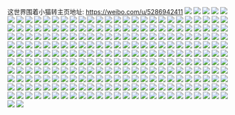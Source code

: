 这世界围着小猫转主页地址: https://weibo.com/u/5286942411 
![](https://wx4.sinaimg.cn/mw2000/005LNteHly1h9gbfnfvm4j30wi1l84qp.jpg) 
![](https://wx4.sinaimg.cn/mw2000/005LNteHly1h9gbfm42z3j30wi1lfqmj.jpg) 
![](https://wx4.sinaimg.cn/mw2000/005LNteHly1h9gbfo4z9vj31ww2pgnlb.jpg) 
![](https://wx4.sinaimg.cn/mw2000/005LNteHly1h9e7m8ky8hj30wi1yc1am.jpg) 
![](https://wx4.sinaimg.cn/mw2000/005LNteHly1h9e7magv14j31yc0wi1ky.jpg) 
![](https://wx4.sinaimg.cn/mw2000/005LNteHly1h9e7mcic9vj31yc0wihdu.jpg) 
![](https://wx4.sinaimg.cn/mw2000/005LNteHly1h9e7m85canj31sx0u0tz2.jpg) 
![](https://wx4.sinaimg.cn/mw2000/005LNteHly1h9aq8rzftzj30u00cfq72.jpg) 
![](https://wx4.sinaimg.cn/mw2000/005LNteHly1h9anqy1e2rj31sx0u07wh.jpg) 
![](https://wx4.sinaimg.cn/mw2000/005LNteHly1h9anqwaafhj31sx0u01kx.jpg) 
![](https://wx4.sinaimg.cn/mw2000/005LNteHly1h9anqz6cd4j31sx0u04qp.jpg) 
![](https://wx4.sinaimg.cn/mw2000/005LNteHly1h99ari37mtj313y0k0dpd.jpg) 
![](https://wx4.sinaimg.cn/mw2000/005LNteHly1h91jno109xj30n00kb0u8.jpg) 
![](https://wx4.sinaimg.cn/mw2000/005LNteHly1h91b7ohrakj30u01hcwqw.jpg) 
![](https://wx4.sinaimg.cn/mw2000/005LNteHly1h9058q4dubj30wi1ycki5.jpg) 
![](https://wx4.sinaimg.cn/mw2000/005LNteHly1h9058s176qj30wi1yc4qp.jpg) 
![](https://wx4.sinaimg.cn/mw2000/005LNteHly1h90305e3bxj30wi1ycnpd.jpg) 
![](https://wx4.sinaimg.cn/mw2000/005LNteHly1h90307i0kqj30wi1ycu0x.jpg) 
![](https://wx4.sinaimg.cn/mw2000/005LNteHly1h9030ab1tfj30wi1ycnpd.jpg) 
![](https://wx4.sinaimg.cn/mw2000/005LNteHly1h9031lu3w7j31ek1ek47i.jpg) 
![](https://wx4.sinaimg.cn/mw2000/005LNteHly1h8phupoe0sj30vm1k745z.jpg) 
![](https://wx4.sinaimg.cn/mw2000/005LNteHly1h8l0ix0861j32822yoe85.jpg) 
![](https://wx4.sinaimg.cn/mw2000/005LNteHly1h8gog2n7wij31o02yo4qp.jpg) 
![](https://wx4.sinaimg.cn/mw2000/005LNteHly1h8gog3qxawj31o02yo1kx.jpg) 
![](https://wx4.sinaimg.cn/mw2000/005LNteHly1h8gog4rmpxj31o02yo1kx.jpg) 
![](https://wx4.sinaimg.cn/mw2000/005LNteHly1h8gog1l5wej31o02yo1kx.jpg) 
![](https://wx4.sinaimg.cn/mw2000/005LNteHly1h8gobvqo8dj31sx0u0jwz.jpg) 
![](https://wx4.sinaimg.cn/mw2000/005LNteHly1h8goej8i9cj31sy0u0doe.jpg) 
![](https://wx4.sinaimg.cn/mw2000/005LNteHly1h8goekr0zwj31sx0u0dmv.jpg) 
![](https://wx4.sinaimg.cn/mw2000/005LNteHly1h8goelpez0j31sx0u043l.jpg) 
![](https://wx4.sinaimg.cn/mw2000/005LNteHly1h88cm9dbsaj327c2yoe85.jpg) 
![](https://wx4.sinaimg.cn/mw2000/005LNteHly1h88cm28mrzj32802yonph.jpg) 
![](https://wx4.sinaimg.cn/mw2000/005LNteHly1h88clvn9vhj32802yokjp.jpg) 
![](https://wx4.sinaimg.cn/mw2000/005LNteHly1h88cmgojb1j32802you11.jpg) 
![](https://wx4.sinaimg.cn/mw2000/005LNteHly1h83af6i6h7j329n30vx6v.jpg) 
![](https://wx4.sinaimg.cn/mw2000/005LNteHly1h80b0bq7ykj31r03401l1.jpg) 
![](https://wx4.sinaimg.cn/mw2000/005LNteHly1h7t2nvdfmhj319w0u0wnp.jpg) 
![](https://wx4.sinaimg.cn/mw2000/005LNteHly1h7t2o4jg9dj30u01hc4j4.jpg) 
![](https://wx4.sinaimg.cn/mw2000/005LNteHly1h7t2o1ivltj32c030jhdt.jpg) 
![](https://wx4.sinaimg.cn/mw2000/005LNteHly1h7t2o0c9mlj33401r0npe.jpg) 
![](https://wx4.sinaimg.cn/mw2000/005LNteHly1h7pr7revcdj31r0340u0z.jpg) 
![](https://wx4.sinaimg.cn/mw2000/005LNteHly1h7lak6cmyqj30u01hcwqb.jpg) 
![](https://wx4.sinaimg.cn/mw2000/005LNteHly1h7lak3d7mtj30wi1yc410.jpg) 
![](https://wx4.sinaimg.cn/mw2000/005LNteHly1h7lal9xatfj31yc0wi7wh.jpg) 
![](https://wx4.sinaimg.cn/mw2000/005LNteHly1h7lamin1xaj31yc0wi7wh.jpg) 
![](https://wx4.sinaimg.cn/mw2000/005LNteHly1h7gsoinmsaj30wi1ycu0x.jpg) 
![](https://wx4.sinaimg.cn/mw2000/005LNteHly1h7gsookdomj30wi1ycwuu.jpg) 
![](https://wx4.sinaimg.cn/mw2000/005LNteHly1h7gsoz38yij32c03401ky.jpg) 
![](https://wx4.sinaimg.cn/mw2000/005LNteHly1h7gsqkvaj1j30tt105n62.jpg) 
![](https://wx4.sinaimg.cn/mw2000/005LNteHly1h7gsphatslj30u01hc49p.jpg) 
![](https://wx4.sinaimg.cn/mw2000/005LNteHly1h7gsla8tvzj30wi1yc1kx.jpg) 
![](https://wx4.sinaimg.cn/mw2000/005LNteHly1h7d89ea9isj31b11qp1kx.jpg) 
![](https://wx4.sinaimg.cn/mw2000/005LNteHly1h7d891290hj31it1qp0wq.jpg) 
![](https://wx4.sinaimg.cn/mw2000/005LNteHly1h7c5noe950j30yi0wyjzj.jpg) 
![](https://wx4.sinaimg.cn/mw2000/005LNteHly1h76f1sh170j30u00c8add.jpg) 
![](https://wx4.sinaimg.cn/mw2000/005LNteHly1h718x7mnsgj30wi1ycx6p.jpg) 
![](https://wx4.sinaimg.cn/mw2000/005LNteHly1h718x57sz5j30u01hcgpn.jpg) 
![](https://wx4.sinaimg.cn/mw2000/005LNteHly1h6zcttwd2lj30wi1ycu0x.jpg) 
![](https://wx4.sinaimg.cn/mw2000/005LNteHly1h6zctqclx7j30wi1ycu0x.jpg) 
![](https://wx4.sinaimg.cn/mw2000/005LNteHly1h6sifnzynxj31b122o7wh.jpg) 
![](https://wx4.sinaimg.cn/mw2000/005LNteHly1h6sifn3mghj31c92dstfh.jpg) 
![](https://wx4.sinaimg.cn/mw2000/005LNteHly1h6s6jcfamcj33401r0kjl.jpg) 
![](https://wx4.sinaimg.cn/mw2000/005LNteHly1h6q5kh5oz9j31c92dsnpd.jpg) 
![](https://wx4.sinaimg.cn/mw2000/005LNteHly1h6q5mebmgaj30tc17g7cd.jpg) 
![](https://wx4.sinaimg.cn/mw2000/005LNteHly1h6q5mb0wajj31r0340nhe.jpg) 
![](https://wx4.sinaimg.cn/mw2000/005LNteHly1h6inoe11yyj30u00q4402.jpg) 
![](https://wx4.sinaimg.cn/mw2000/005LNteHly1h6c6ulj8e2j30wi1yc1kx.jpg) 
![](https://wx4.sinaimg.cn/mw2000/005LNteHly1h6a1u0xw7lj315o2i8aom.jpg) 
![](https://wx4.sinaimg.cn/mw2000/005LNteHly1h6a1u4ezpnj30la18vq3s.jpg) 
![](https://wx4.sinaimg.cn/mw2000/005LNteHly1h69wud4zhfj33402c045y.jpg) 
![](https://wx4.sinaimg.cn/mw2000/005LNteHly1h69w65wt8ej33402c07wh.jpg) 
![](https://wx4.sinaimg.cn/mw2000/005LNteHly1h64379nokrj30lb17u0tk.jpg) 
![](https://wx4.sinaimg.cn/mw2000/005LNteHly1h5x5gi1i7cj30n50gc74l.jpg) 
![](https://wx4.sinaimg.cn/mw2000/005LNteHly1h5wtvg0lu6j30u01lqaak.jpg) 
![](https://wx4.sinaimg.cn/mw2000/005LNteHly1h5ud7yk5tmj30wi1yck14.jpg) 
![](https://wx4.sinaimg.cn/mw2000/005LNteHly1h5le3yk3quj30wi1yctch.jpg) 
![](https://wx4.sinaimg.cn/mw2000/005LNteHly1h5h2c8e1h4j31400u0tau.jpg) 
![](https://wx4.sinaimg.cn/mw2000/005LNteHly1h5blgoupezj32c0340qv8.jpg) 
![](https://wx4.sinaimg.cn/mw2000/005LNteHly1h4wyv260puj30u01hctr5.jpg) 
![](https://wx4.sinaimg.cn/mw2000/005LNteHly1h4wyv19bahj30u01hctr3.jpg) 
![](https://wx4.sinaimg.cn/mw2000/005LNteHly1h4wyv2xvkrj30u01hc7mp.jpg) 
![](https://wx4.sinaimg.cn/mw2000/005LNteHly1h4sota5x3oj30u00g7dgt.jpg) 
![](https://wx4.sinaimg.cn/mw2000/005LNteHly1h4i5h8xatej31j10pfnpd.jpg) 
![](https://wx4.sinaimg.cn/mw2000/005LNteHly1h4flma038cj31yc0wihdt.jpg) 
![](https://wx4.sinaimg.cn/mw2000/005LNteHly1h4flmez40cj31yc0wi000.jpg) 
![](https://wx4.sinaimg.cn/mw2000/005LNteHly1h4flmj8mzsj31yc0wiqv5.jpg) 
![](https://wx4.sinaimg.cn/mw2000/005LNteHly1h4c9rwt0g6j30lc1mladh.jpg) 
![](https://wx4.sinaimg.cn/mw2000/005LNteHly1h48qlvxvjkj30wi1ycdot.jpg) 
![](https://wx4.sinaimg.cn/mw2000/005LNteHly1h3xlwpvuvij30zk0k0jxb.jpg) 
![](https://wx4.sinaimg.cn/mw2000/005LNteHly1h3xlwq2z6uj30zk0k0jvd.jpg) 
![](https://wx4.sinaimg.cn/mw2000/005LNteHly1h3xlwqfcv0j30zk0k042p.jpg) 
![](https://wx4.sinaimg.cn/mw2000/005LNteHly1h3xlwphrn0j30zk0k0tep.jpg) 
![](https://wx4.sinaimg.cn/mw2000/005LNteHly1h3szn552eaj31yc0wi7ie.jpg) 
![](https://wx4.sinaimg.cn/mw2000/005LNteHly1h3smx4qayvj30u01hc7wh.jpg) 
![](https://wx4.sinaimg.cn/mw2000/005LNteHly1h3smx0fkjlj30u01hc4qp.jpg) 
![](https://wx4.sinaimg.cn/mw2000/005LNteHly1h3smx6o9idj30u01hc4qp.jpg) 
![](https://wx4.sinaimg.cn/mw2000/005LNteHly1h39a5yacq4j30zk0k045p.jpg) 
![](https://wx4.sinaimg.cn/mw2000/005LNteHly1h39a5xzan9j30zk0k045a.jpg) 
![](https://wx4.sinaimg.cn/mw2000/005LNteHly1h39a5ymbylj30zk0k0agw.jpg) 
![](https://wx4.sinaimg.cn/mw2000/005LNteHly1h39a5yvorrj30zk0k0gsj.jpg) 
![](https://wx4.sinaimg.cn/mw2000/005LNteHly1h39a5z3onxj30zk0k0q8v.jpg) 
![](https://wx4.sinaimg.cn/mw2000/005LNteHly1h39a5zb7bnj30zk0k00zw.jpg) 
![](https://wx4.sinaimg.cn/mw2000/005LNteHly1h342x2luahj30qo5307lo.jpg) 
![](https://wx4.sinaimg.cn/mw2000/005LNteHly1h330tc4cemj30zk0k0wl3.jpg) 
![](https://wx4.sinaimg.cn/mw2000/005LNteHly1h330tcclxmj30zk0k0jww.jpg) 
![](https://wx4.sinaimg.cn/mw2000/005LNteHly1h330tcj4zlj30zk0k0dja.jpg) 
![](https://wx4.sinaimg.cn/mw2000/005LNteHly1h319x8umd8j30zk0k00x7.jpg) 
![](https://wx4.sinaimg.cn/mw2000/005LNteHly1h319x97k9cj30zk0k00x4.jpg) 
![](https://wx4.sinaimg.cn/mw2000/005LNteHly1h319x9n2ioj30zk0k0aey.jpg) 
![](https://wx4.sinaimg.cn/mw2000/005LNteHly1h319x9x4o0j30zk0k0goz.jpg) 
![](https://wx4.sinaimg.cn/mw2000/005LNteHly1h319xa5srcj30zk0k0tcj.jpg) 
![](https://wx4.sinaimg.cn/mw2000/005LNteHly1h304ir6ah3j30zk0k0wi7.jpg) 
![](https://wx4.sinaimg.cn/mw2000/005LNteHly1h304irmnfij30zk0k0dk1.jpg) 
![](https://wx4.sinaimg.cn/mw2000/005LNteHly1h304irxqcnj30zk0k0jvm.jpg) 
![](https://wx4.sinaimg.cn/mw2000/005LNteHly1h304j3jqp3j30zk0k043e.jpg) 
![](https://wx4.sinaimg.cn/mw2000/005LNteHly1h304j3a50sj30zk0k0wit.jpg) 
![](https://wx4.sinaimg.cn/mw2000/005LNteHly1h2zks10s9gj30zk0k0dje.jpg) 
![](https://wx4.sinaimg.cn/mw2000/005LNteHly1h2truh7747j30vy0u0tcu.jpg) 
![](https://wx4.sinaimg.cn/mw2000/005LNteHly1h2nwyfsty2j30wi1yc4qp.jpg) 
![](https://wx4.sinaimg.cn/mw2000/005LNteHly1h2nwyedng5j30wi1yc4qp.jpg) 
![](https://wx4.sinaimg.cn/mw2000/005LNteHly1h2kkh36htqj31o0280qv5.jpg) 
![](https://wx4.sinaimg.cn/mw2000/005LNteHly1h2igtzzgbnj31o0280b2a.jpg) 
![](https://wx4.sinaimg.cn/mw2000/005LNteHly1h2hmuxpaeij30tz0min7t.jpg) 
![](https://wx4.sinaimg.cn/mw2000/005LNteHly1h2djpqbhnuj30hs0audgl.jpg) 
![](https://wx4.sinaimg.cn/mw2000/005LNteHly1h2adfvuaozj30wi0woten.jpg) 
![](https://wx4.sinaimg.cn/mw2000/005LNteHly1h29dnxrhq1j31oh2801ky.jpg) 
![](https://wx4.sinaimg.cn/mw2000/005LNteHly1h23bbha2roj32c0340e83.jpg) 
![](https://wx4.sinaimg.cn/mw2000/005LNteHly1h21tv6nl21j30qo0pqtc5.jpg) 
![](https://wx4.sinaimg.cn/mw2000/005LNteHly1h1xlj2770xj30u01hcwqh.jpg) 
![](https://wx4.sinaimg.cn/mw2000/005LNteHly1h1xgzaqhxbj30wi1yc1a3.jpg) 
![](https://wx4.sinaimg.cn/mw2000/005LNteHly1h1tpguwkz1j30wi1ycalp.jpg) 
![](https://wx4.sinaimg.cn/mw2000/005LNteHly1h1tpgu9y0zj30wi1ycn91.jpg) 
![](https://wx4.sinaimg.cn/mw2000/005LNteHly1h1swcyl4o7j30u01sytdg.jpg) 
![](https://wx4.sinaimg.cn/mw2000/005LNteHly1h1ssbsyk7rj30u01sy7a0.jpg) 
![](https://wx4.sinaimg.cn/mw2000/005LNteHly1h1qhsllc6sj30u014041r.jpg) 
![](https://wx4.sinaimg.cn/mw2000/005LNteHly1h1qhso0k6zj31400u0jzr.jpg) 
![](https://wx4.sinaimg.cn/mw2000/005LNteHly1h1mu6fggxlj30u00y4q8k.jpg) 
![](https://wx4.sinaimg.cn/mw2000/005LNteHly1h1mu6gc5xbj30u0140q5e.jpg) 
![](https://wx4.sinaimg.cn/mw2000/005LNteHly1h1mu6dg9e1j30u0140gpd.jpg) 
![](https://wx4.sinaimg.cn/mw2000/005LNteHly1h1gg5j3o4wj30u0140478.jpg) 
![](https://wx4.sinaimg.cn/mw2000/005LNteHly1h1agu071r7j30lv1az76z.jpg) 
![](https://wx4.sinaimg.cn/mw2000/005LNteHly1h17ff0zw5vj31j10pfn5m.jpg) 
![](https://wx4.sinaimg.cn/mw2000/005LNteHly1h17ffd349bj31j10pfqc9.jpg) 
![](https://wx4.sinaimg.cn/mw2000/005LNteHly1h17ffpqj2aj31j10pfwls.jpg) 
![](https://wx4.sinaimg.cn/mw2000/005LNteHly1h16worzymqj30v30u044o.jpg) 
![](https://wx4.sinaimg.cn/mw2000/005LNteHly1h15vhoqgsrj30u0140gsu.jpg) 
![](https://wx4.sinaimg.cn/mw2000/005LNteHly1h15vhqr5bzj31400u0tgi.jpg) 
![](https://wx4.sinaimg.cn/mw2000/005LNteHly1h1361pfj61j30u0140gqf.jpg) 
![](https://wx4.sinaimg.cn/mw2000/005LNteHly1h0xl9k6sjvj30u01sy79m.jpg) 
![](https://wx4.sinaimg.cn/mw2000/005LNteHly1h0vuwim0esj31hc0u0wgr.jpg) 
![](https://wx4.sinaimg.cn/mw2000/005LNteHly1h0vuwkfsb2j30u01symzk.jpg) 
![](https://wx4.sinaimg.cn/mw2000/005LNteHly1h0vl2ufnnvj31400u0do3.jpg) 
![](https://wx4.sinaimg.cn/mw2000/005LNteHly1h0vl2vj7zsj31400u043g.jpg) 
![](https://wx4.sinaimg.cn/mw2000/005LNteHly1h0vl2sxar0j31400u0dhv.jpg) 
![](https://wx4.sinaimg.cn/mw2000/005LNteHly1h0vi8xkg5ij30u01hc147.jpg) 
![](https://wx4.sinaimg.cn/mw2000/005LNteHly1h0tjpsigxyj30u01sy458.jpg) 
![](https://wx4.sinaimg.cn/mw2000/005LNteHly1h0tjo5hwuuj30su0zk40z.jpg) 
![](https://wx4.sinaimg.cn/mw2000/005LNteHly1h0tjo6oh5yj30u01syq7o.jpg) 
![](https://wx4.sinaimg.cn/mw2000/005LNteHly1h0scgq1zryj30u0140135.jpg) 
![](https://wx4.sinaimg.cn/mw2000/005LNteHly1h0rxxtmjmzj314h0u0dmr.jpg) 
![](https://wx4.sinaimg.cn/mw2000/005LNteHly1h0rxnesp66j314h0u0wl8.jpg) 
![](https://wx4.sinaimg.cn/mw2000/005LNteHly1h0qzpbsx6fj30u012s7d2.jpg) 
![](https://wx4.sinaimg.cn/mw2000/005LNteHly1h0ntyjbwjqj31sy0u00yl.jpg) 
![](https://wx4.sinaimg.cn/mw2000/005LNteHly1h0kokoq1gzj30u00u03zv.jpg) 
![](https://wx4.sinaimg.cn/mw2000/005LNteHly1h0k7dxmnd5j32801o0qv5.jpg) 
![](https://wx4.sinaimg.cn/mw2000/005LNteHly1h0k1uu0sk1j30u00of3zv.jpg) 
![](https://wx4.sinaimg.cn/mw2000/005LNteHly1h0hwx9gh13j30u0141dql.jpg) 
![](https://wx4.sinaimg.cn/mw2000/005LNteHly1h0hqlcpea6j31hc0u011b.jpg) 
![](https://wx4.sinaimg.cn/mw2000/005LNteHly1h0fbaoapexj31sy0u044u.jpg) 
![](https://wx4.sinaimg.cn/mw2000/005LNteHly1h0fb9hbmefj31sy0u0ds1.jpg) 
![](https://wx4.sinaimg.cn/mw2000/005LNteHly1h0eb4o35soj30wi1yc1ap.jpg) 
![](https://wx4.sinaimg.cn/mw2000/005LNteHly1h0e7qhbzqlj31sy0u0gtu.jpg) 
![](https://wx4.sinaimg.cn/mw2000/005LNteHly1h0d120go9kj30pt1lj77d.jpg) 
![](https://wx4.sinaimg.cn/mw2000/005LNteHly1h0btfx6fg5j30u01sxwig.jpg) 
![](https://wx4.sinaimg.cn/mw2000/005LNteHly1h0bo22kd0ej30u01syq8h.jpg) 
![](https://wx4.sinaimg.cn/mw2000/005LNteHly1h0azoxuf0yj32c03407wj.jpg) 
![](https://wx4.sinaimg.cn/mw2000/005LNteHly1h0ateyqk5ej30tz11taon.jpg) 
![](https://wx4.sinaimg.cn/mw2000/005LNteHly1h0ajt3ownaj30wi1yc4b9.jpg) 
![](https://wx4.sinaimg.cn/mw2000/005LNteHly1h0a8fnqykzj30mw0h6my1.jpg) 
![](https://wx4.sinaimg.cn/mw2000/005LNteHly1h0a80wyypqj30u00u0go8.jpg) 
![](https://wx4.sinaimg.cn/mw2000/005LNteHly1h09szuu557j31sy0u0jze.jpg) 
![](https://wx4.sinaimg.cn/mw2000/005LNteHly1h09szrriixj31sy0u0ain.jpg) 
![](https://wx4.sinaimg.cn/mw2000/005LNteHly1h09szy5z18j31sy0u0aiu.jpg) 
![](https://wx4.sinaimg.cn/mw2000/005LNteHly1h06zrapa0oj30u01hc7bi.jpg) 
![](https://wx4.sinaimg.cn/mw2000/005LNteHly1h06eihqnodj31sy0u0th8.jpg) 
![](https://wx4.sinaimg.cn/mw2000/005LNteHly1h06eik1fcqj31sy0u0th9.jpg) 
![](https://wx4.sinaimg.cn/mw2000/005LNteHly1h06b1si583j30u01sygs6.jpg) 
![](https://wx4.sinaimg.cn/mw2000/005LNteHly1h051p3403vj30u01sy7dt.jpg) 
![](https://wx4.sinaimg.cn/mw2000/005LNteHly1h03x6llbsdj31bs0u0dpg.jpg) 
![](https://wx4.sinaimg.cn/mw2000/005LNteHly1h02yxm7fnmj31sy0u0n74.jpg) 
![](https://wx4.sinaimg.cn/mw2000/005LNteHly1h02l16ci4vj30u014mdkw.jpg) 
![](https://wx4.sinaimg.cn/mw2000/005LNteHly1h01n7gsw4ej30u012cdka.jpg) 
![](https://wx4.sinaimg.cn/mw2000/005LNteHly1h014a7i33wj30u01syaee.jpg) 
![](https://wx4.sinaimg.cn/mw2000/005LNteHly1h00p2ryf6mj31sy0u0doy.jpg) 
![](https://wx4.sinaimg.cn/mw2000/005LNteHly1h00g32p627j31hc0u0n30.jpg) 
![](https://wx4.sinaimg.cn/mw2000/005LNteHly1h00g3382g8j31hc0u0n00.jpg) 
![](https://wx4.sinaimg.cn/mw2000/005LNteHly1h00g31wzxkj31hc0u0ahp.jpg) 
![](https://wx4.sinaimg.cn/mw2000/005LNteHly1gzzx1rs5o2j31hc0u041z.jpg) 
![](https://wx4.sinaimg.cn/mw2000/005LNteHly1gzzvy82r01j30u014013h.jpg) 
![](https://wx4.sinaimg.cn/mw2000/005LNteHly1gzzfs5wcmhj30u00u0dit.jpg) 
![](https://wx4.sinaimg.cn/mw2000/005LNteHly1gzyv0mklzqj31hc0u0djv.jpg) 
![](https://wx4.sinaimg.cn/mw2000/005LNteHly1gzyv14b4jij30u01syjwk.jpg) 
![](https://wx4.sinaimg.cn/mw2000/005LNteHly1gzns0442q5j31yc0winbh.jpg) 
![](https://wx4.sinaimg.cn/mw2000/005LNteHly1gzm6bm4cmdj31yc0witjd.jpg) 
![](https://wx4.sinaimg.cn/mw2000/005LNteHly1gzk2k15sjcj31yc0win8d.jpg) 
![](https://wx4.sinaimg.cn/mw2000/005LNteHly1gzk2k1j6aqj31yc0wi7gk.jpg) 
![](https://wx4.sinaimg.cn/mw2000/005LNteHly1gzk2k1v59cj31yc0witkx.jpg) 
![](https://wx4.sinaimg.cn/mw2000/005LNteHly1gzk2k25sodj31yc0wiamw.jpg) 
![](https://wx4.sinaimg.cn/mw2000/005LNteHly1gzk2k0o401j31yc0wiwz1.jpg) 
![](https://wx4.sinaimg.cn/mw2000/005LNteHly1gzk2k2nd8uj31yc0wi4k2.jpg) 
![](https://wx4.sinaimg.cn/mw2000/005LNteHly1gzd98yj6j2j32c03401kz.jpg) 
![](https://wx4.sinaimg.cn/mw2000/005LNteHly1gz79nf2ydyj316q1kz1bt.jpg) 
![](https://wx4.sinaimg.cn/mw2000/005LNteHly1gqj5nes1xfj32zo28ru0x.jpg) 
![](https://wx4.sinaimg.cn/mw2000/005LNteHly1gqj5n9kybbj33402c0kjn.jpg) 
![](https://wx4.sinaimg.cn/mw2000/005LNteHly1gqj5npht7lj32c0340qv9.jpg) 
![](https://wx4.sinaimg.cn/mw2000/005LNteHly1gpzp49ykd1j30u00u049l.jpg) 
![](https://wx4.sinaimg.cn/mw2000/005LNteHly1gp40zmid3pj30ku15o15i.jpg) 
![](https://wx4.sinaimg.cn/mw2000/005LNteHly1gp40znqfngj30ku15ok7f.jpg) 
![](https://wx4.sinaimg.cn/mw2000/005LNteHly1gp40zpjqshj30ku1n2wvz.jpg) 
![](https://wx4.sinaimg.cn/mw2000/005LNteHly1gp40zqny3qj30ku15otol.jpg) 
![](https://wx4.sinaimg.cn/mw2000/005LNteHly1gp4108k4lxj326i26ix6p.jpg) 
![](https://wx4.sinaimg.cn/mw2000/005LNteHly1gp40zonotgj30ku15o17k.jpg) 
![](https://wx4.sinaimg.cn/mw2000/005LNteHly1gp40ztnaacj32c02c07wi.jpg) 
![](https://wx4.sinaimg.cn/mw2000/005LNteHly1gp40zlm6yaj30ku190h1k.jpg) 
![](https://wx4.sinaimg.cn/mw2000/005LNteHly1gp415jm7u6j30ku239nor.jpg) 
![](https://wx4.sinaimg.cn/mw2000/005LNteHly1glthuoj00pj32c021hx6p.jpg) 
![](https://wx4.sinaimg.cn/mw2000/005LNteHly1glthurfm0fj328k28ku0x.jpg) 
![](https://wx4.sinaimg.cn/mw2000/005LNteHly1glthus38wtj30lt0owtcj.jpg) 
![](https://wx4.sinaimg.cn/mw2000/005LNteHly1glthuupqwtj31o01o0qv5.jpg) 
![](https://wx4.sinaimg.cn/mw2000/005LNteHly1ghconwerjlj31em0sg7s5.jpg) 
![](https://wx4.sinaimg.cn/mw2000/005LNteHly1ghconx2o7xj31em0sg4gn.jpg) 
![](https://wx4.sinaimg.cn/mw2000/005LNteHly1ghconxjh6lj31570rm15s.jpg) 
![](https://wx4.sinaimg.cn/mw2000/005LNteHly1ghconvwnuzj313g0r5gxj.jpg) 
![](https://wx4.sinaimg.cn/mw2000/005LNteHly1ghconyfvy0j311d0pltkk.jpg) 
![](https://wx4.sinaimg.cn/mw2000/005LNteHly1ghconyr4roj31610r0k5p.jpg) 
![](https://wx4.sinaimg.cn/mw2000/005LNteHly1ghconz5enpj31440q1k3i.jpg) 
![](https://wx4.sinaimg.cn/mw2000/005LNteHly1gf94s7bei5j30u0140dv9.jpg) 
![](https://wx4.sinaimg.cn/mw2000/005LNteHly1gf94s7nc3sj31400u0qap.jpg) 
![](https://wx4.sinaimg.cn/mw2000/005LNteHly1gewk2ji90nj30mn0tjn2g.jpg) 
![](https://wx4.sinaimg.cn/mw2000/005LNteHly1gewk3fi074j31120kuu0x.jpg) 
![](https://wx4.sinaimg.cn/mw2000/005LNteHly1gewk3fqru0j304g04ga9x.jpg) 
![](https://wx4.sinaimg.cn/mw2000/005LNteHly1gb34ja35dlj32801o0u0y.jpg) 
![](https://wx4.sinaimg.cn/mw2000/005LNteHly1gb34j8xnl2j31o0280e82.jpg) 
![](https://wx4.sinaimg.cn/mw2000/005LNteHly1g9phs38ycqj30ku112h20.jpg) 
![](https://wx4.sinaimg.cn/mw2000/005LNteHly1g9phs2ny6wj30ku112npd.jpg) 
![](https://wx4.sinaimg.cn/mw2000/005LNteHly1g9b72lw3bxj31o0280hdt.jpg) 
![](https://wx4.sinaimg.cn/mw2000/005LNteHly1g9b730elh9j32xx27fkjm.jpg) 
![](https://wx4.sinaimg.cn/mw2000/005LNteHly1g9b737a5q8j31o027u7wh.jpg) 
![](https://wx4.sinaimg.cn/mw2000/005LNteHly1g9b73i5k4lj31o027uu0x.jpg) 
![](https://wx4.sinaimg.cn/mw2000/005LNteHly1g8vi8mdhonj30ku1121ky.jpg) 
![](https://wx4.sinaimg.cn/mw2000/005LNteHly1g8vi8kvi5ij30j67pstpe.jpg) 
![](https://wx4.sinaimg.cn/mw2000/005LNteHly1g8bv2vod9ij31kw16m1kx.jpg) 
![](https://wx4.sinaimg.cn/mw2000/005LNteHly1g8bv2ukpfnj31o0280x6p.jpg) 
![](https://wx4.sinaimg.cn/mw2000/005LNteHly1g8bv2wlnklj327u1o0kjl.jpg) 
![](https://wx4.sinaimg.cn/mw2000/005LNteHly1g7ff8tqbeqj31kw16mkbn.jpg) 
![](https://wx4.sinaimg.cn/mw2000/005LNteHly1g6vcxh945pj316o16mnhq.jpg) 
![](https://wx4.sinaimg.cn/mw2000/005LNteHly1g6vcxip8hfj316o16mtvs.jpg) 
